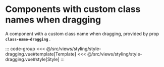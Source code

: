 <styleDragging/>

# Components with custom class names when dragging

A component with a custom class name when dragging, provided by prop <b>`class-name-dragging` </b>.

::: code-group
<<< @/src/views/styling/style-dragging.vue#template[Template]
<<< @/src/views/styling/style-dragging.vue#style[Style]
:::
